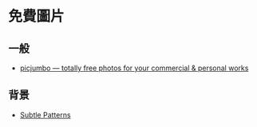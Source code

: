 # 免費圖片

## 一般
* [picjumbo — totally free photos for your commercial & personal works](http://picjumbo.com/)

## 背景
* [Subtle Patterns](http://subtlepatterns.com/)
